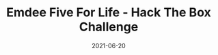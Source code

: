 ---
layout: single
title: '<span class="hackthebox">Emdee Five For Life - Hack The Box Challenge</span>'
excerpt: "Emdee Five For Life is a web challenge where you will have to encrypt as fast as possible to get the flag."
date: 2021-06-20
header:
  teaser: /assets/images/htb-writeup-emdee-five-for-life/icon.png
  teaser_home_page: true
  image_description: emdee five for life hack the box
  icon: /assets/images/hackthebox.webp
  icon_description: hackthebox
categories:
  - hackthebox
  - challenge
tags:  
  - web
  - md5
  - cipher
  - scripting
toc: true
toc_label: "Content"
toc_sticky: true
show_time: false
layout: encrypted/emdee-five-for-life
permalink: "/htb-writeup-emdee-five-for-life/"
show_time: false
---